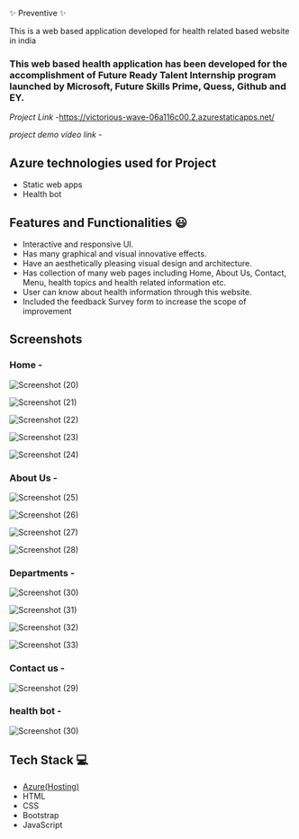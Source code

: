  ✨  Preventive ✨

This is a web based application developed for health related based website in india

### This web based health application has been developed for the accomplishment of Future Ready Talent Internship program launched by Microsoft, Future Skills Prime, Quess, Github and EY.


*Project Link* -https://victorious-wave-06a116c00.2.azurestaticapps.net/

*project demo video link* - 

## Azure technologies used for Project

- Static web apps
- Health bot

## Features and Functionalities 😃

- Interactive and responsive UI.
- Has many graphical and visual innovative effects.
- Have an aesthetically pleasing visual design and architecture.
- Has collection of many web pages including Home, About Us, Contact, Menu, health topics and health related information etc.
- User can know about health information through this website.
- Included the feedback Survey form to increase the scope of improvement 

## Screenshots

### Home - 

![Screenshot (20)](https://user-images.githubusercontent.com/118884156/210054163-e3d43360-71b0-4d02-a198-8338d59f28fe.png)


![Screenshot (21)](https://user-images.githubusercontent.com/118884156/210054173-aedf1b23-b662-44e6-bd57-abe7ac1dd81a.png)


![Screenshot (22)](https://user-images.githubusercontent.com/118884156/210054187-9854f724-567b-4ef0-ba52-f4cfb618a1a5.png)



![Screenshot (23)](https://user-images.githubusercontent.com/118884156/210054194-f7375d07-75ca-4d6f-ab7c-c24830dfe683.png)



![Screenshot (24)](https://user-images.githubusercontent.com/118884156/210054211-5dc38c23-caed-4fd0-8555-64759a174d01.png)


   

### About Us -

![Screenshot (25)](https://user-images.githubusercontent.com/118884156/210054317-282fc167-53cc-4b9d-ac44-f3e64975c6fa.png)


![Screenshot (26)](https://user-images.githubusercontent.com/118884156/210054338-f95a973c-5717-4804-8937-0fc5405eee3f.png)


![Screenshot (27)](https://user-images.githubusercontent.com/118884156/210054350-de1f2d9a-cdac-4110-a487-7ac7d3d4c02b.png)


![Screenshot (28)](https://user-images.githubusercontent.com/118884156/210054365-2d2fcc8d-58ec-4264-8786-cc0d8cf0e41d.png)


### Departments -

![Screenshot (30)](https://user-images.githubusercontent.com/118884156/210058770-483472b2-8602-4e7d-9e3c-b423bb7c7404.png)


![Screenshot (31)](https://user-images.githubusercontent.com/118884156/210058775-6f9ef332-98e0-412b-92e6-ad690825876f.png)


![Screenshot (32)](https://user-images.githubusercontent.com/118884156/210058781-49756d90-998b-4bb0-815f-7ad0cf0f0003.png)


![Screenshot (33)](https://user-images.githubusercontent.com/118884156/210058788-6a0db91e-1607-4760-9342-c4c1f284ae32.png)



### Contact us -


![Screenshot (29)](https://user-images.githubusercontent.com/118884156/210054458-2477ee3e-4e12-42ca-8d48-de63b5ab8cc8.png)




### health bot -


![Screenshot (30)](https://user-images.githubusercontent.com/118884156/210054546-7d7f81d7-da70-4dfb-81fb-3b098a024309.png)





## Tech Stack 💻

- [Azure(Hosting)](https://azure.microsoft.com/en-in/features/azure-portal/)
- HTML
- CSS
- Bootstrap
- JavaScript
